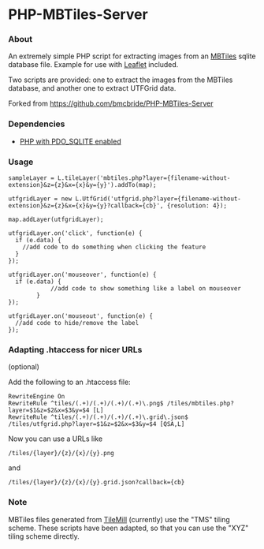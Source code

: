 PHP-MBTiles-Server
==================

### About

An extremely simple PHP script for extracting images from an [MBTiles](https://github.com/mapbox/mbtiles-spec) sqlite database file. Example for use with [Leaflet](http://leaflet.cloudmade.com/) included.

Two scripts are provided: one to extract the images from the MBTiles database, and another one to extract UTFGrid data.

Forked from https://github.com/bmcbride/PHP-MBTiles-Server

### Dependencies

- [PHP with PDO_SQLITE enabled](http://php.net/manual/en/ref.pdo-sqlite.php)

### Usage
```
sampleLayer = L.tileLayer('mbtiles.php?layer={filename-without-extension}&z={z}&x={x}&y={y}').addTo(map);

utfgridLayer = new L.UtfGrid('utfgrid.php?layer={filename-without-extension}&z={z}&x={x}&y={y}?callback={cb}', {resolution: 4});

map.addLayer(utfgridLayer);

utfgridLayer.on('click', function(e) {
  if (e.data) {
    //add code to do something when clicking the feature
  }
});

utfgridLayer.on('mouseover', function(e) {
  if (e.data) {
			//add code to show something like a label on mouseover
		}
});

utfgridLayer.on('mouseout', function(e) {
  //add code to hide/remove the label
});
```

### Adapting .htaccess for nicer URLs
(optional)

Add the following to an .htaccess file:
```
RewriteEngine On
RewriteRule ^tiles/(.+)/(.+)/(.+)/(.+)\.png$ /tiles/mbtiles.php?layer=$1&z=$2&x=$3&y=$4 [L]
RewriteRule ^tiles/(.+)/(.+)/(.+)/(.+)\.grid\.json$ /tiles/utfgrid.php?layer=$1&z=$2&x=$3&y=$4 [QSA,L]
```

Now you can use a URLs like

`/tiles/{layer}/{z}/{x}/{y}.png`

and

`/tiles/{layer}/{z}/{x}/{y}.grid.json?callback={cb}`

### Note

MBTiles files generated from [TileMill](http://mapbox.com/tilemill/) (currently) use the "TMS" tiling scheme. These scripts have been adapted, so that you can use the "XYZ" tiling scheme directly.
